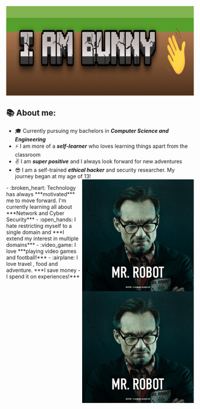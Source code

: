 
<img src="Bunny.gif" width="1280" height="240">

## 📚 About me:


- :mortar_board: Currently pursuing my bachelors in ***Computer Science and Engineering***
- :zap: I am more of a ***self-learner*** who loves learning things apart from the classroom
- :v: I am ***super positive*** and I always look forward for new adventures
- :sunglasses: I am a self-trained ***ethical hacker*** and security researcher. My journey began at my age of 13! 
   <img align="right" width="300" src="robo.gif">

<img src="robo.gif" style="float: right" width="300" >
- :broken_heart: Technology has always ***motivated*** me to move forward.  I'm currently learning all about ***Network and Cyber Security***
- :open_hands: I hate restricting myself to a single domain and ***I extend my interest in multiple domains***
- :video_game: I love ***playing video games and football!***
- :airplane: I love travel , food and adventure. ***I save money - I spend it on experiences!***






